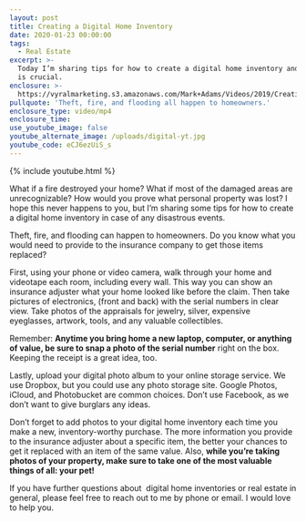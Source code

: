 ```yaml
---
layout: post
title: Creating a Digital Home Inventory
date: 2020-01-23 00:00:00
tags:
  - Real Estate
excerpt: >-
  Today I’m sharing tips for how to create a digital home inventory and why this
  is crucial.
enclosure: >-
  https://vyralmarketing.s3.amazonaws.com/Mark+Adams/Videos/2019/Creating+a+Digital+Home+Inventory+(1).mp4
pullquote: 'Theft, fire, and flooding all happen to homeowners.'
enclosure_type: video/mp4
enclosure_time:
use_youtube_image: false
youtube_alternate_image: /uploads/digital-yt.jpg
youtube_code: eCJ6ezUiS_s
---
```


{% include youtube.html %}

What if a fire destroyed your home? What if most of the damaged areas are unrecognizable? How would you prove what personal property was lost? I hope this never happens to you, but I’m sharing some tips for how to create a digital home inventory in case of any disastrous events.&nbsp;

Theft, fire, and flooding can happen to homeowners. Do you know what you would need to provide to the insurance company to get those items replaced?&nbsp;

First, using your phone or video camera, walk through your home and videotape each room, including every wall. This way you can show an insurance adjuster what your home looked like before the claim. Then take pictures of electronics, (front and back) with the serial numbers in clear view. Take photos of the appraisals for jewelry, silver, expensive eyeglasses, artwork, tools, and any valuable collectibles.

Remember: **Anytime you bring home a new laptop, computer, or anything of value, be sure to snap a photo of the serial number** right on the box. Keeping the receipt is a great idea, too.&nbsp;

Lastly, upload your digital photo album to your online storage service. We use Dropbox, but you could use any photo storage site. Google Photos, iCloud, and Photobucket are common choices. Don’t use Facebook, as we don’t want to give burglars any ideas.&nbsp;

Don’t forget to add photos to your digital home inventory each time you make a new, inventory-worthy purchase. The more information you provide to the insurance adjuster about a specific item, the better your chances to get it replaced with an item of the same value. Also, **while you’re taking photos of your property, make sure to take one of the most valuable things of all: your pet\!**&nbsp;

If you have further questions about &nbsp;digital home inventories or real estate in general, please feel free to reach out to me by phone or email. I would love to help you.